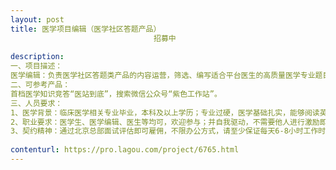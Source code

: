 ```yaml
---                
layout: post       
title: 医学项目编辑（医学社区答题产品）
                                招募中
           
description: 
一、项目描述：
医学编辑：负责医学社区答题类产品的内容运营，筛选、编写适合平台医生的高质量医学专业题目；可根据医学知识竞答多场次，提供包括不仅限于皮肤科、性病科、心脏内科、妇科、产科、放射科等涵盖专科及科普百科类的竞答题目。
二、可参考产品：
首档医学知识竞答“医站到底”，搜索微信公众号“紫色工作站”。
三、人员要求：
1、医学背景：临床医学相关专业毕业，本科及以上学历；专业过硬，医学基础扎实，能够阅读英文医学文献者优先；有医生教育、培训相关编辑工作经验者优先；
2、职业要求：医学生、医学编辑、医生等均可，欢迎参与；并自我驱动，不需要他人进行激励即可主动工作、深入探究；
3、契约精神：通过北京总部面试评估即可雇佣，不限办公方式，请至少保证每天6-8小时工作时间，根据工作结果有奖励。
     
contenturl: https://pro.lagou.com/project/6765.html      
---                 
```

